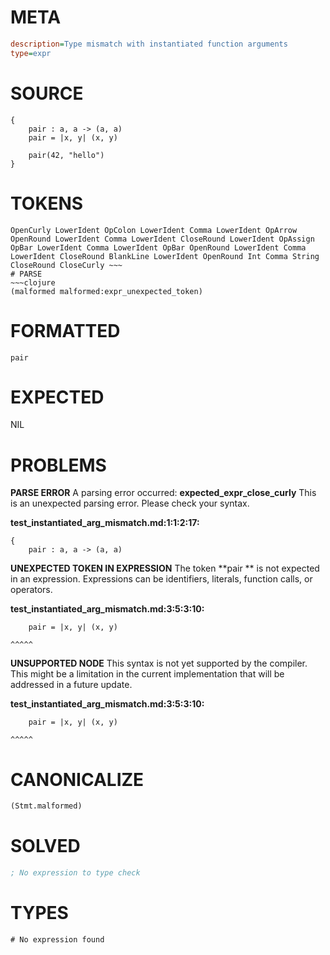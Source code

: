 # META
~~~ini
description=Type mismatch with instantiated function arguments
type=expr
~~~
# SOURCE
~~~roc
{
    pair : a, a -> (a, a)
    pair = |x, y| (x, y)

    pair(42, "hello")
}
~~~
# TOKENS
~~~text
OpenCurly LowerIdent OpColon LowerIdent Comma LowerIdent OpArrow OpenRound LowerIdent Comma LowerIdent CloseRound LowerIdent OpAssign OpBar LowerIdent Comma LowerIdent OpBar OpenRound LowerIdent Comma LowerIdent CloseRound BlankLine LowerIdent OpenRound Int Comma String CloseRound CloseCurly ~~~
# PARSE
~~~clojure
(malformed malformed:expr_unexpected_token)
~~~
# FORMATTED
~~~roc
pair 
~~~
# EXPECTED
NIL
# PROBLEMS
**PARSE ERROR**
A parsing error occurred: **expected_expr_close_curly**
This is an unexpected parsing error. Please check your syntax.

**test_instantiated_arg_mismatch.md:1:1:2:17:**
```roc
{
    pair : a, a -> (a, a)
```


**UNEXPECTED TOKEN IN EXPRESSION**
The token **pair ** is not expected in an expression.
Expressions can be identifiers, literals, function calls, or operators.

**test_instantiated_arg_mismatch.md:3:5:3:10:**
```roc
    pair = |x, y| (x, y)
```
    ^^^^^


**UNSUPPORTED NODE**
This syntax is not yet supported by the compiler.
This might be a limitation in the current implementation that will be addressed in a future update.

**test_instantiated_arg_mismatch.md:3:5:3:10:**
```roc
    pair = |x, y| (x, y)
```
    ^^^^^


# CANONICALIZE
~~~clojure
(Stmt.malformed)
~~~
# SOLVED
~~~clojure
; No expression to type check
~~~
# TYPES
~~~roc
# No expression found
~~~
